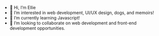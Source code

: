 - 👋 Hi, I’m Ellie
- 👀 I’m interested in web development, UI/UX design, dogs, and memoirs!
- 🌱 I’m currently learning Javascript!
- 💞️ I’m looking to collaborate on web development and front-end development opportunities.

<!---
ekl3322/ekl3322 is a ✨ special ✨ repository because its `README.md` (this file) appears on your GitHub profile.
You can click the Preview link to take a look at your changes.
--->
